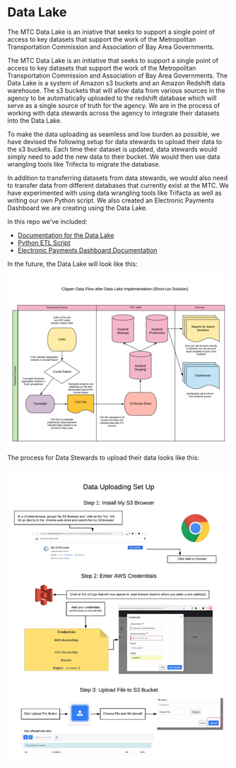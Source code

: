 # Data Lake
The MTC Data Lake is an iniative that seeks to support a single point of access to key datasets that support the work of the Metropolitan Transportation Commission and Association of Bay Area Governments.

The MTC Data Lake is an initiative that seeks to support a single point of access to key datasets that support the work of the Metropolitan Transportation Commission and Association of Bay Area Governments.
The Data Lake is a system of Amazon s3 buckets and an Amazon Redshift data warehouse.  The s3 buckets that will allow data from various sources in the agency to be automatically uploaded to the redshift database which will serve as a single source of truth for the agency. We are in the process of working with data stewards across the agency to integrate their datasets into the Data Lake.
 
To make the data uploading as seamless and low burden as possible, we have devised the following setup for data stewards to upload their data to the s3 buckets.   Each time their dataset is updated, data stewards would simply need to add the new data to their bucket.  We would then use data wrangling tools like Trifecta to migrate the database.

In addition to transferring datasets from data stewards, we would also need to transfer data from different databases that currently exist at the MTC.  We have experimented with using data wrangling tools like Trifacta as well as writing our own Python script.  We also created an Electronic Payments Dashboard we are creating using the Data Lake.

In this repo we’ve included:
* [Documentation for the Data Lake](/documentations)
* [Python ETL Script](/python-etl)
* [Electronic Payments Dashboard Documentation](/eps-dashboard)


In the future, the Data Lake will look like this:

![Screenshot](documentations/image/SuggestedImprovement_Shortrun.png)

The process for Data Stewards to upload their data looks like this:

![Screenshot](documentations/image/Blank_Data_Uploading_SetUp.png)
